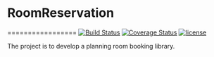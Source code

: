 # RoomReservation
=================
[![Build Status](https://img.shields.io/travis/Lorac/RoomReservation.svg?style=flat-square)](https://travis-ci.org/Lorac/RoomReservation)
[![Coverage Status](https://img.shields.io/coveralls/Lorac/RoomReservation.svg?branch=master&style=flat-square)](https://coveralls.io/r/Lorac/RoomReservation?branch=master)
[![license](http://img.shields.io/badge/license-MIT-blue.svg?style=flat-square)](https://github.com/Lorac/RecyclApp/blob/master/LICENSE.txt)

The project is to develop a planning room booking library.
